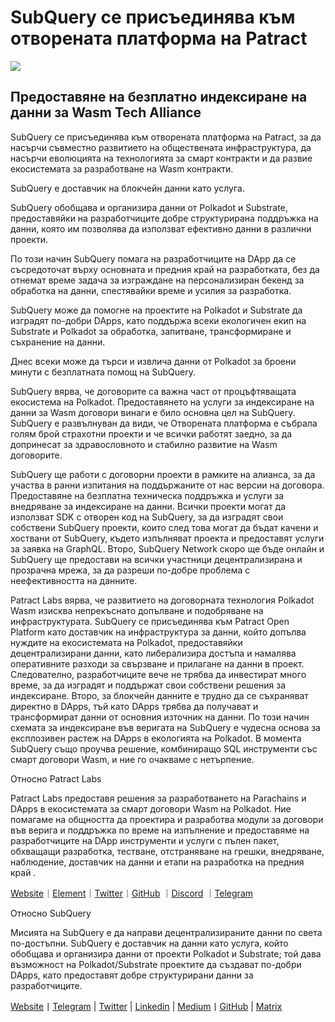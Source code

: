 # SubQuery се присъединява към отворената платформа на Patract

![](https://miro.medium.com/max/1400/0*0inUQ8U1g9auTjfU)

## **Предоставяне на безплатно индексиране на данни за Wasm Tech Alliance**

SubQuery се присъединява към отворената платформа на Patract, за да насърчи съвместно развитието на обществената инфраструктура, да насърчи еволюцията на технологията за смарт контракти и да развие екосистемата за разработване на Wasm контракти.

SubQuery е доставчик на блокчейн данни като услуга.

SubQuery обобщава и организира данни от Polkadot и Substrate, предоставяйки на разработчиците добре структурирана поддръжка на данни, която им позволява да използват ефективно данни в различни проекти.

По този начин SubQuery помага на разработчиците на DApp да се съсредоточат върху основната и предния край на разработката, без да отнемат време задача за изграждане на персонализиран бекенд за обработка на данни, спестявайки време и усилия за разработка.

SubQuery може да помогне на проектите на Polkadot и Substrate да изградят по-добри DApps, като поддържа всеки екологичен екип на Substrate и Polkadot за обработка, запитване, трансформиране и съхранение на данни.

Днес всеки може да търси и извлича данни от Polkadot за броени минути с безплатната помощ на SubQuery.

SubQuery вярва, че договорите са важна част от процъфтяващата екосистема на Polkadot. Предоставянето на услуги за индексиране на данни за Wasm договори винаги е било основна цел на SubQuery. SubQuery е развълнуван да види, че Отворената платформа е събрала голям брой страхотни проекти и че всички работят заедно, за да допринесат за здравословното и стабилно развитие на Wasm договорите.

SubQuery ще работи с договорни проекти в рамките на алианса, за да участва в ранни изпитания на поддържаните от нас версии на договора. Предоставяне на безплатна техническа поддръжка и услуги за внедряване за индексиране на данни. Всички проекти могат да използват SDK с отворен код на SubQuery, за да изградят свои собствени SubQuery проекти, които след това могат да бъдат качени и хоствани от SubQuery, където изпълняват проекта и предоставят услуги за заявка на GraphQL. Второ, SubQuery Network скоро ще бъде онлайн и SubQuery ще предостави на всички участници децентрализирана и прозрачна мрежа, за да разреши по-добре проблема с неефективността на данните.

Patract Labs вярва, че развитието на договорната технология Polkadot Wasm изисква непрекъснато допълване и подобряване на инфраструктурата. SubQuery се присъединява към Patract Open Platform като доставчик на инфраструктура за данни, който допълва нуждите на екосистемата на Polkadot, предоставяйки децентрализирани данни, като либерализира достъпа и намалява оперативните разходи за свързване и прилагане на данни в проект. Следователно, разработчиците вече не трябва да инвестират много време, за да изградят и поддържат свои собствени решения за индексиране. Второ, за блокчейн данните е трудно да се съхраняват директно в DApps, тъй като DApps трябва да получават и трансформират данни от основния източник на данни. По този начин схемата за индексиране във веригата на SubQuery е чудесна основа за експлозивен растеж на DApps в екологията на Polkadot. В момента SubQuery също проучва решение, комбиниращо SQL инструменти със смарт договори Wasm, и ние го очакваме с нетърпение.

Относно Patract Labs

Patract Labs предоставя решения за разработването на Parachains и DApps в екосистемата за смарт договори Wasm на Polkadot. Ние помагаме на общността да проектира и разработва модули за договори във верига и поддръжка по време на изпълнение и предоставяме на разработчиците на DApp инструменти и услуги с пълен пакет, обхващащи разработка, тестване, отстраняване на грешки, внедряване, наблюдение, доставчик на данни и етапи на разработка на предния край .

[Website](https://patract.io/)｜[Element](https://app.element.io/#/room/#PatractLabsDev:matrix.org)｜[Twitter](https://twitter.com/PatractLabs)｜[GitHub](https://github.com/patractlabs) ｜[Discord](https://discord.gg/yMRMqcAb24) ｜[Telegram](https://t.me/patract)

Относно SubQuery

Мисията на SubQuery е да направи децентрализираните данни по света по-достъпни. SubQuery е доставчик на данни като услуга, който обобщава и организира данни от проекти Polkadot и Substrate; той дава възможност на Polkadot/Substrate проектите да създават по-добри DApps, като предоставят добре структурирани данни за разработчиците.

[Website](https://www.subquery.network/)丨[Telegram](https://t.me/subquerynetwork) | [Twitter](https://twitter.com/subquerynetwork) | [Linkedin](https://www.linkedin.com/company/subquery) | [Medium](https://subquery.medium.com/)丨[GitHub](https://github.com/subquery/subql) | [Matrix](https://matrix.to/#/#subquery:matrix.org)